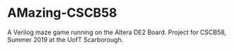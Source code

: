 # AMazing-CSCB58
A Verilog maze game running on the Altera DE2 Board. Project for CSCB58, Summer 2019 at the UofT Scarborough.

